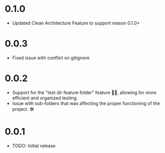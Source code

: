 # 0.1.0

- Updated Clean Architecture Feature to support mason 0.1.0+

# 0.0.3

- Fixed issue with conflict on gitignore

# 0.0.2

- Support for the "test dir feature folder" feature 🧪📁, allowing for more efficient and organized
  testing.
- Issue with sub-folders that was affecting the proper functioning of the project. 🛠️

# 0.0.1

- TODO: Initial release.
